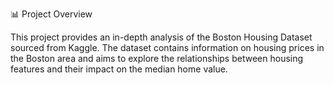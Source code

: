 📊 Project Overview

This project provides an in-depth analysis of the Boston Housing Dataset sourced from Kaggle. The dataset contains information on housing prices in the Boston area and aims to explore the relationships between housing features and their impact on the median home value.
